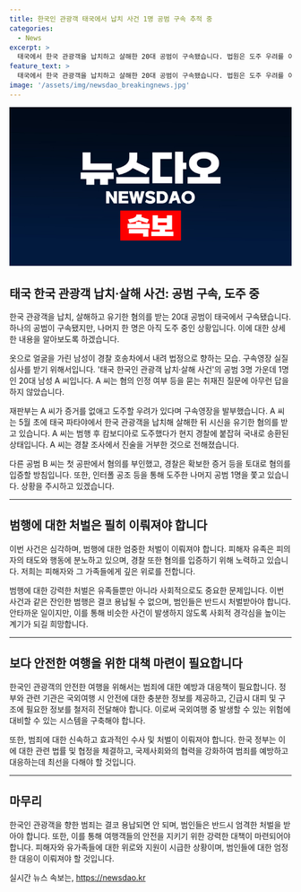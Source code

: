 ```yaml
---
title: 한국인 관광객 태국에서 납치 사건 1명 공범 구속 추적 중
categories:
  - News
excerpt: >
  태국에서 한국 관광객을 납치하고 살해한 20대 공범이 구속됐습니다. 법원은 도주 우려를 이유로 구속영장을 발부했고, 도주 중인 한 명을 계속 수사 중입니다. A씨는 한국 관광객을 납치해 숨지게 한 후 캄보디아로 도주했다가 국내 송환됐으며, 혐의를 부인하고 진술을 거부하고 있습니다. 혐의에 대한 입증을 위해 경찰은 노력 중이며, 도주 중인 공범도 수사 중에 있습니다.
feature_text: >
  태국에서 한국 관광객을 납치하고 살해한 20대 공범이 구속됐습니다. 법원은 도주 우려를 이유로 구속영장을 발부했고, 도주 중인 한 명을 계속 수사 중입니다. A씨는 한국 관광객을 납치해 숨지게 한 후 캄보디아로 도주했다가 국내 송환됐으며, 혐의를 부인하고 진술을 거부하고 있습니다. 혐의에 대한 입증을 위해 경찰은 노력 중이며, 도주 중인 공범도 수사 중에 있습니다.
image: '/assets/img/newsdao_breakingnews.jpg'
---
```


<p><img src="/assets/img/newsdao_breakingnews.jpg" alt="firstkoreanews 속보" /></p>

<h2 data-ke-size="size26">태국 한국 관광객 납치·살해 사건: 공범 구속, 도주 중</h2>

<p>한국 관광객을 납치, 살해하고 유기한 혐의를 받는 20대 공범이 태국에서 구속됐습니다. 하나의 공범이 구속됐지만, 나머지 한 명은 아직 도주 중인 상황입니다. 이에 대한 상세한 내용을 알아보도록 하겠습니다.</p>

<p data-ke-size="size16">옷으로 얼굴을 가린 남성이 경찰 호송차에서 내려 법정으로 향하는 모습. 구속영장 실질심사를 받기 위해서입니다. '태국 한국인 관광객 납치·살해 사건'의 공범 3명 가운데 1명인 20대 남성 A 씨입니다. A 씨는 혐의 인정 여부 등을 묻는 취재진 질문에 아무런 답을 하지 않았습니다.</p>

<p data-ke-size="size16">재판부는 A 씨가 증거를 없애고 도주할 우려가 있다며 구속영장을 발부했습니다. A 씨는 5월 초에 태국 파타야에서 한국 관광객을 납치해 살해한 뒤 시신을 유기한 혐의를 받고 있습니다. A 씨는 범행 후 캄보디아로 도주했다가 현지 경찰에 붙잡혀 국내로 송환된 상태입니다. A 씨는 경찰 조사에서 진술을 거부한 것으로 전해졌습니다.</p>

<p data-ke-size="size16">다른 공범 B 씨는 첫 공판에서 혐의를 부인했고, 경찰은 확보한 증거 등을 토대로 혐의를 입증할 방침입니다. 또한, 인터폴 공조 등을 통해 도주한 나머지 공범 1명을 쫓고 있습니다. 상황을 주시하고 있겠습니다.</p>

<hr>

<h2 data-ke-size="size26">범행에 대한 처벌은 필히 이뤄져야 합니다</h2>

<p data-ke-size="size16">이번 사건은 심각하며, 범행에 대한 엄중한 처벌이 이뤄져야 합니다. 피해자 유족은 피의자의 태도와 행동에 분노하고 있으며, 경찰 또한 혐의를 입증하기 위해 노력하고 있습니다. 저희는 피해자와 그 가족들에게 깊은 위로를 전합니다.</p>

<p data-ke-size="size16">범행에 대한 강력한 처벌은 유족들뿐만 아니라 사회적으로도 중요한 문제입니다. 이번 사건과 같은 잔인한 범행은 결코 용납될 수 없으며, 범인들은 반드시 처벌받아야 합니다. 안타까운 일이지만, 이를 통해 비슷한 사건이 발생하지 않도록 사회적 경각심을 높이는 계기가 되길 희망합니다.</p>

<hr>

<h2 data-ke-size="size26">보다 안전한 여행을 위한 대책 마련이 필요합니다</h2>

<p data-ke-size="size16">한국인 관광객의 안전한 여행을 위해서는 범죄에 대한 예방과 대응책이 필요합니다. 정부와 관련 기관은 국외여행 시 안전에 대한 충분한 정보를 제공하고, 긴급시 대피 및 구조에 필요한 정보를 철저히 전달해야 합니다. 이로써 국외여행 중 발생할 수 있는 위험에 대비할 수 있는 시스템을 구축해야 합니다.</p>

<p data-ke-size="size16">또한, 범죄에 대한 신속하고 효과적인 수사 및 처벌이 이뤄져야 합니다. 한국 정부는 이에 대한 관련 법률 및 협정을 체결하고, 국제사회와의 협력을 강화하여 범죄를 예방하고 대응하는데 최선을 다해야 할 것입니다.</p>

<hr>

<h2 data-ke-size="size26">마무리</h2>

<p data-ke-size="size16">한국인 관광객을 향한 범죄는 결코 용납되면 안 되며, 범인들은 반드시 엄격한 처벌을 받아야 합니다. 또한, 이를 통해 여행객들의 안전을 지키기 위한 강력한 대책이 마련되어야 합니다. 피해자와 유가족들에 대한 위로와 지원이 시급한 상황이며, 범인들에 대한 엄정한 대응이 이뤄져야 할 것입니다.</p>
실시간 뉴스 속보는, <a href="https://newsdao.kr" rel="dofollow">https://newsdao.kr</a>


